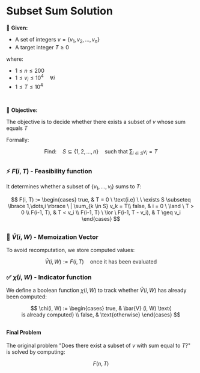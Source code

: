 # Subset Sum Solution

📝 **Given:**
- A set of integers $v=\lbrace v_1,v_2,\dots,v_n \rbrace$
- A target integer $T \geq 0$

where:
  -  $1 \leq n \leq 200$
  -  $1 \leq v_i \leq 10^4 \quad \forall i$
  -  $1 \leq T \leq 10^4$

<br>

🎯 **Objective:**

The objective is to decide whether there exists a subset of $v$ whose sum equals $T$

Formally:

$$
\text{Find:} \quad S \subseteq \lbrace 1,2,\dots,n \rbrace \quad \text{such that } \sum_{i \in S} v_i = T
$$

##

### ⚡ $F(i, T)$ - Feasibility function
It determines whether a subset of $\lbrace v_1,\dots,v_i \rbrace$ sums to $T$:

$$
  F(i, T) :=
  \begin{cases}
  true, & T = 0 \ \text{i.e} \ \ \exists S \subseteq \lbrace 1,\dots,i \rbrace \ | \sum_{k \in S} v_k = T\\
  false, & i = 0 \ \land \ T > 0 \\
  F(i-1, T), & T < v_i \\
  F(i-1, T) \ \lor \ F(i-1, T - v_i), & T \geq v_i
  \end{cases}
$$

##

### 💾 $\bar{V}(i, W)$ - Memoization Vector 
To avoid recomputation, we store computed values:

$$
  \bar{V}(i, W) := F(i, T) \quad \text{once it has been evaluated}
$$

### ✅ $\chi(i, W)$ - Indicator function
We define a boolean function $\chi(i, W)$ to track whether $\bar{V}(i, W)$ has already been computed:

$$
  \chi(i, W) := 
  \begin{cases}
  true,  & \bar{V} (i, W) \text{ is already computed} \\
  false, & \text{otherwise}
  \end{cases}
$$

##

#### Final Problem

The original problem "Does there exist a subset of $v$ with sum equal to $T ?$" is solved by computing:

$$ 
  F(n, T)
$$
